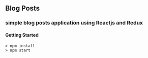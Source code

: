 ## Blog Posts
### simple blog posts application using Reactjs and Redux
#### Getting Started
```
> npm install
> npm start
```
